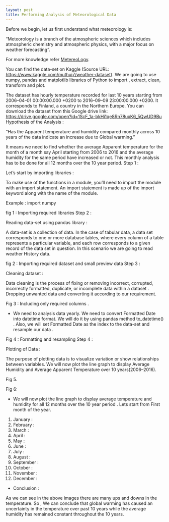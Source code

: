 ```yaml
---
layout: post
title: Performing Analysis of Meteorological Data
---
```

Before we begin, let us first understand what meteorology is:

“Meteorology is a branch of the atmospheric sciences which includes atmospheric chemistry and atmospheric physics, with a major focus on weather forecasting”.

For more knowledge refer [MetereoLogy]([https://www.wikipedia.org/wiki/Meteorology]).

You can find the data-set on Kaggle (Source URL: https://www.kaggle.com/muthuj7/weather-dataset). We are going to use numpy, pandas and matplotlib libraries of Python to import , extract, clean, transform and plot.

The dataset has hourly temperature recorded for last 10 years starting from 2006–04–01 00:00:00.000 +0200 to 2016–09–09 23:00:00.000 +0200. It corresponds to Finland, a country in the Northern Europe. You can download the dataset from this Google drive link: https://drive.google.com/open?id=1ScF_1a-bkHi1qe8Rn78uxK6_5QwUD9Bu
Hypothesis of the Analysis :

“Has the Apparent temperature and humidity compared monthly across 10 years of the data indicate an increase due to Global warming.”

It means we need to find whether the average Apparent temperature for the month of a month say April starting from 2006 to 2016 and the average humidity for the same period have increased or not. This monthly analysis has to be done for all 12 months over the 10 year period.
Step 1 :

Let’s start by importing libraries :

To make use of the functions in a module, you’ll need to import the module with an import statement. An import statement is made up of the import keyword along with the name of the module.

Example : import numpy

fig 1 : Importing required libraries
Step 2 :

Reading data-set using pandas library :

A data-set is a collection of data. In the case of tabular data, a data set corresponds to one or more database tables, where every column of a table represents a particular variable, and each row corresponds to a given record of the data set in question. In this scenario we are going to read weather History data.

fig 2 : Importing required dataset and small preview data
Step 3 :

Cleaning dataset :

Data cleaning is the process of fixing or removing incorrect, corrupted, incorrectly formatted, duplicate, or incomplete data within a dataset . Dropping unwanted data and converting it according to our requirement.

Fig 3 : Including only required columns .

* We need to analysis data yearly. We need to convert Formatted Date into datetime format. We will do it by using pandas method to_datetime() . Also, we will set Formatted Date as the index to the data-set and resample our data .

Fig 4 : Formatting and resampling
Step 4 :

Plotting of Data :

The purpose of plotting data is to visualize variation or show relationships between variables. We will now plot the line graph to display Average Humidity and Average Apparent Temperature over 10 years(2006–2016).

Fig 5.

Fig 6:

* We will now plot the line graph to display average temperature and humidity for all 12 months over the 10 year period . Lets start from First month of the year.
1) January :
2) February :
3) March :
4) April :
5) May :
6) June :
7) July :
8) August :
9) September :
10) October :
11) November :
12) December :
* Conclusion :

As we can see in the above images there are many ups and downs in the temperature. So , We can conclude that global warming has caused an uncertainty in the temperature over past 10 years while the average humidity has remained constant throughout the 10 years.
